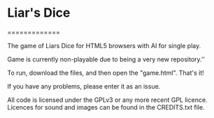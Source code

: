 # Liar's Dice
=============

The game of Liars Dice for HTML5 browsers with AI for single play.

Game is currently non-playable due to being a very new repository.''

To run, download the files, and then open the "game.html". That's it!

If you have any problems, please enter it as an issue.

All code is licensed under the GPLv3 or any more recent GPL licence.
Licences for sound and images can be found in the CREDITS.txt file.
